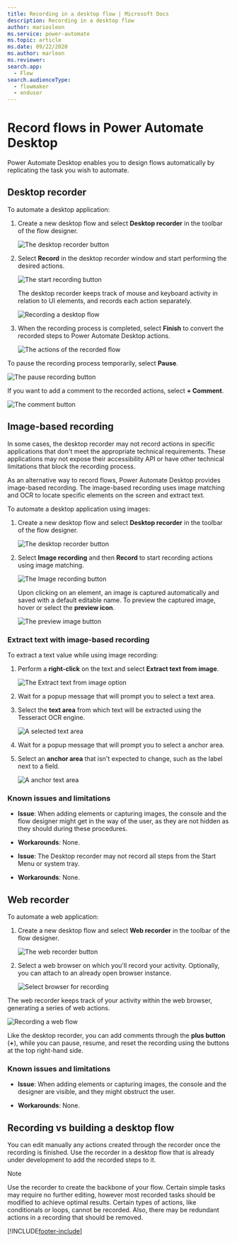 ```yaml
---
title: Recording in a desktop flow | Microsoft Docs
description: Recording in a desktop flow
author: mariosleon
ms.service: power-automate
ms.topic: article
ms.date: 09/22/2020
ms.author: marleon
ms.reviewer: 
search.app: 
  - Flow
search.audienceType: 
  - flowmaker
  - enduser
---
```

# Record flows in Power Automate Desktop

Power Automate Desktop enables you to design flows automatically by replicating the task you wish to automate. 

## Desktop recorder

To automate a desktop application:

1. Create a new desktop flow and select **Desktop recorder** in the toolbar of the flow designer.

    ![The desktop recorder button](./media/recording-flow/desktop-recorder-button.png)

1. Select **Record** in the desktop recorder window and start performing the desired actions.

    ![The start recording button](./media/recording-flow/start-recording-button.png)

    The desktop recorder keeps track of mouse and keyboard activity in relation to UI elements, and records each action separately.

    ![Recording a desktop flow](./media/recording-flow/recording-flow.png)

1. When the recording process is completed, select **Finish** to convert the recorded steps to Power Automate Desktop actions.

    ![The actions of the recorded flow](./media/recording-flow/recorded-flow.png)

To pause the recording process temporarily, select **Pause**.
 
![The pause recording button](./media/recording-flow/pause-recording-button.png)
 
 If you want to add a comment to the recorded actions, select **+ Comment**.

![The comment button](./media/recording-flow/comment-button.png)

## Image-based recording

In some cases, the desktop recorder may not record actions in specific applications that don't meet the appropriate technical requirements. These applications may not expose their accessibility API or have other technical limitations that block the recording process.

As an alternative way to record flows, Power Automate Desktop provides image-based recording. The image-based recording uses image matching and OCR to locate specific elements on the screen and extract text.

To automate a desktop application using images:

1. Create a new desktop flow and select **Desktop recorder** in the toolbar of the flow designer.

    ![The desktop recorder button](./media/recording-flow/desktop-recorder-button.png)

1. Select **Image recording** and then **Record** to start recording actions using image matching.

    ![The Image recording button](./media/recording-flow/image-recording-button.png)

     Upon clicking on an element, an image is captured automatically and saved with a default editable name. To preview the captured image, hover or select the **preview icon**. 

    ![The preview image button](./media/recording-flow/preview-image-button.png)

### Extract text with image-based recording

To extract a text value while using image recording:

1. Perform a **right-click** on the text and select **Extract text from image**.

    ![The Extract text from image option](./media/recording-flow/extract-text-from-image-option.png)

1. Wait for a popup message that will prompt you to select a text area.

1. Select the **text area** from which text will be extracted using the Tesseract OCR engine.

    ![A selected text area](./media/recording-flow/text-area.png)

1. Wait for a popup message that will prompt you to select a anchor area.

1. Select an **anchor area** that isn't expected to change, such as the label next to a field.

    ![A anchor text area](./media/recording-flow/anchor-area.png)

### Known issues and limitations

- **Issue**: When adding elements or capturing images, the console and the flow designer might get in the way of the user, as they are not hidden as they should during these procedures.

- **Workarounds**: None.

- **Issue**: The Desktop recorder may not record all steps from the Start Menu or system tray.

- **Workarounds**: None.

 ## Web recorder

 To automate a web application:

1. Create a new desktop flow and select **Web recorder** in the toolbar of the flow designer.

    ![The web recorder button](./media/recording-flow/web-recorder-button.png)

1. Select a web browser on which you'll record your activity. Optionally, you can attach to an already open browser instance.

    ![Select browser for recording](./media/recording-flow/select-browser-for-recording.png)

The web recorder keeps track of your activity within the web browser, generating a series of web actions.

![Recording a web flow](./media/recording-flow/recording-web-flow.png)

Like the desktop recorder, you can add comments through the **plus button** (**+**), while you can pause, resume, and reset the recording using the buttons at the top right-hand side.

### Known issues and limitations

- **Issue**: When adding elements or capturing images, the console and the designer are visible, and they might obstruct the user.


- **Workarounds**: None.

 ## Recording vs building a desktop flow

You can edit manually any actions created through the recorder once the recording is finished. Use the recorder in a desktop flow that is already under development to add the recorded steps to it.

> [!NOTE]
> Use the recorder to create the backbone of your flow. Certain simple tasks may require no further editing, however most recorded tasks should be modified to achieve optimal results. Certain types of actions, like conditionals or loops, cannot be recorded. Also, there may be redundant actions in a recording that should be removed.

[!INCLUDE[footer-include](../includes/footer-banner.md)]